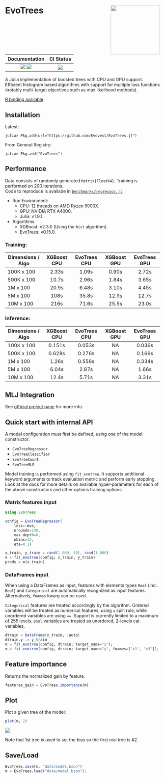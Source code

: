 
# EvoTrees <a href="https://evovest.github.io/EvoTrees.jl/dev/"><img src="figures/hex-evotrees-2.png" align="right" height="160"/></a>


| Documentation | CI Status |
|:------------------------:|:----------------:|
| [![][docs-stable-img]][docs-stable-url] [![][docs-latest-img]][docs-latest-url] | [![][ci-img]][ci-url] |

[docs-latest-img]: https://img.shields.io/badge/docs-latest-blue.svg
[docs-latest-url]: https://evovest.github.io/EvoTrees.jl/dev

[docs-stable-img]: https://img.shields.io/badge/docs-stable-blue.svg
[docs-stable-url]: https://evovest.github.io/EvoTrees.jl/stable

[ci-img]: https://github.com/Evovest/EvoTrees.jl/workflows/CI/badge.svg
[ci-url]: https://github.com/Evovest/EvoTrees.jl/actions?query=workflow%3ACI+branch%3Amain

A Julia implementation of boosted trees with CPU and GPU support.
Efficient histogram based algorithms with support for multiple loss functions (notably multi-target objectives such as max likelihood methods).

[R binding available](https://github.com/Evovest/EvoTrees).


## Installation

Latest:

```julia-repl
julia> Pkg.add(url="https://github.com/Evovest/EvoTrees.jl")
```

From General Registry:

```julia-repl
julia> Pkg.add("EvoTrees")
```

## Performance

Data consists of randomly generated `Matrix{Float64}`. Training is performed on 200 iterations.  
Code to reproduce is availabe in [`benchmarks/regressor.jl`](https://github.com/Evovest/EvoTrees.jl/blob/main/benchmarks/regressor.jl). 

- Run Environment:
    - CPU: 12 threads on AMD Ryzen 5900X.
    - GPU: NVIDIA RTX A4000.
    - Julia: v1.9.1.
- Algorithms
    - XGBoost: v2.3.0 (Using the `hist` algorithm).
    - EvoTrees: v0.15.0.

### Training: 

| Dimensions   / Algo | XGBoost CPU | EvoTrees CPU | XGBoost GPU | EvoTrees GPU |
|---------------------|:-----------:|:------------:|:-----------:|:------------:|
| 100K x 100          |    2.33s    |     1.09s    |    0.90s    |     2.72s    |
| 500K x 100          |    10.7s    |     2.96s    |    1.84s    |     3.65s    |
| 1M x 100            |    20.9s    |     6.48s    |    3.10s    |     4.45s    |
| 5M x 100            |    108s     |     35.8s    |    12.9s    |     12.7s    |
| 10M x 100           |    216s     |     71.6s    |    25.5s    |     23.0s    |

### Inference:

| Dimensions   / Algo | XGBoost CPU  | EvoTrees CPU | XGBoost GPU | EvoTrees GPU |
|---------------------|:------------:|:------------:|:-----------:|:------------:|
| 100K x 100          |    0.151s    |    0.053s    |     NA      |    0.036s    |
| 500K x 100          |    0.628s    |    0.276s    |     NA      |    0.169s    |
| 1M x 100            |    1.26s     |    0.558s    |     NA      |    0.334s    |
| 5M x 100            |    6.04s     |    2.87s     |     NA      |    1.66s     |
| 10M x 100           |    12.4s     |    5.71s     |     NA      |    3.31s     |

## MLJ Integration

See [official project page](https://github.com/alan-turing-institute/MLJ.jl) for more info.

## Quick start with internal API

A model configuration must first be defined, using one of the model constructor:
- `EvoTreeRegressor`
- `EvoTreeClassifier`
- `EvoTreeCount`
- `EvoTreeMLE`

Model training is performed using `fit_evotree`. 
It supports additional keyword arguments to track evaluation metric and perform early stopping. 
Look at the docs for more details on available hyper-parameters for each of the above constructors and other options training options.

### Matrix features input

```julia
using EvoTrees

config = EvoTreeRegressor(
    loss=:mse, 
    nrounds=100, 
    max_depth=6,
    nbins=32,
    eta=0.1)

x_train, y_train = rand(1_000, 10), rand(1_000)
m = fit_evotree(config; x_train, y_train)
preds = m(x_train)
```

### DataFrames input

When using a DataFrames as input, features with elements types `Real` (incl. `Bool`) and `Categorical` are automatically recognized as input features. Alternatively, `fnames` kwarg can be used. 

`Categorical` features are treated accordingly by the algorithm. Ordered variables will be treated as numerical features, using `≤` split rule, while unordered variables are using `==`. Support is currently limited to a maximum of 255 levels. `Bool` variables are treated as unordered, 2-levels cat variables.

```julia
dtrain = DataFrame(x_train, :auto)
dtrain.y .= y_train
m = fit_evotree(config, dtrain; target_name="y");
m = fit_evotree(config, dtrain; target_name="y", fnames=["x1", "x3"]);
```

## Feature importance

Returns the normalized gain by feature.

```julia
features_gain = EvoTrees.importance(m)
```

## Plot

Plot a given tree of the model:

```julia
plot(m, 2)
```

![](figures/plot_tree.png)

Note that 1st tree is used to set the bias so the first real tree is #2.

## Save/Load

```julia
EvoTrees.save(m, "data/model.bson")
m = EvoTrees.load("data/model.bson");
```
